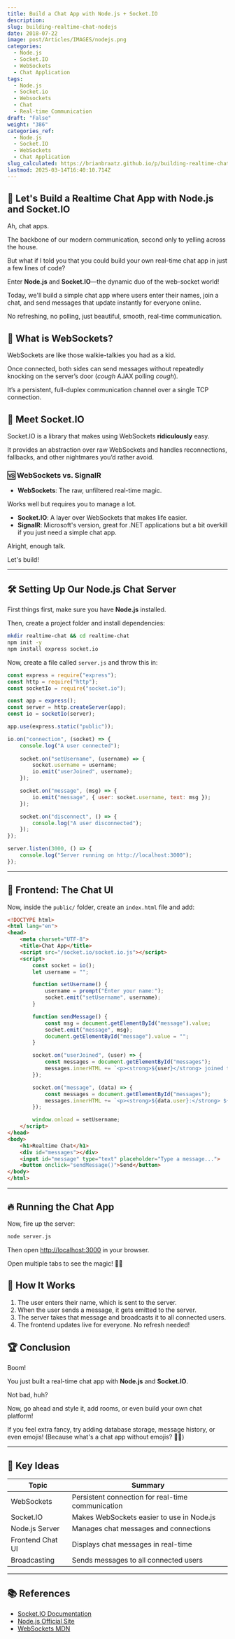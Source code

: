 ```yaml
---
title: Build a Chat App with Node.js + Socket.IO
description: 
slug: building-realtime-chat-nodejs
date: 2018-07-22
image: post/Articles/IMAGES/nodejs.png
categories:
  - Node.js
  - Socket.IO
  - WebSockets
  - Chat Application
tags:
  - Node.js
  - Socket.io
  - Websockets
  - Chat
  - Real-time Communication
draft: "False"
weight: "386"
categories_ref:
  - Node.js
  - Socket.IO
  - WebSockets
  - Chat Application
slug_calculated: https://brianbraatz.github.io/p/building-realtime-chat-nodejs
lastmod: 2025-03-14T16:40:10.714Z
---
```

## 🚀 Let's Build a Realtime Chat App with Node.js and Socket.IO

Ah, chat apps.

The backbone of our modern communication, second only to yelling across the house.

But what if I told you that you could build your own real-time chat app in just a few lines of code?

Enter **Node.js** and **Socket.IO**—the dynamic duo of the web-socket world!

Today, we'll build a simple chat app where users enter their names, join a chat, and send messages that update instantly for everyone online.

No refreshing, no polling, just beautiful, smooth, real-time communication.

## 🤔 What is WebSockets?

WebSockets are like those walkie-talkies you had as a kid.

Once connected, both sides can send messages without repeatedly knocking on the server’s door (*cough* AJAX polling *cough*).

It’s a persistent, full-duplex communication channel over a single TCP connection.

## 🔌 Meet Socket.IO

Socket.IO is a library that makes using WebSockets **ridiculously** easy.

It provides an abstraction over raw WebSockets and handles reconnections, fallbacks, and other nightmares you’d rather avoid.

### 🆚 WebSockets vs. SignalR

* **WebSockets**: The raw, unfiltered real-time magic.

Works well but requires you to manage a lot.

* **Socket.IO**: A layer over WebSockets that makes life easier.
* **SignalR**: Microsoft's version, great for .NET applications but a bit overkill if you just need a simple chat app.

Alright, enough talk.

Let's build!

***

## 🛠️ Setting Up Our Node.js Chat Server

First things first, make sure you have **Node.js** installed.

Then, create a project folder and install dependencies:

```sh
mkdir realtime-chat && cd realtime-chat
npm init -y
npm install express socket.io
```

Now, create a file called `server.js` and throw this in:

```js
const express = require("express");
const http = require("http");
const socketIo = require("socket.io");

const app = express();
const server = http.createServer(app);
const io = socketIo(server);

app.use(express.static("public"));

io.on("connection", (socket) => {
    console.log("A user connected");
    
    socket.on("setUsername", (username) => {
        socket.username = username;
        io.emit("userJoined", username);
    });

    socket.on("message", (msg) => {
        io.emit("message", { user: socket.username, text: msg });
    });

    socket.on("disconnect", () => {
        console.log("A user disconnected");
    });
});

server.listen(3000, () => {
    console.log("Server running on http://localhost:3000");
});
```

***

## 🎨 Frontend: The Chat UI

Now, inside the `public/` folder, create an `index.html` file and add:

```html
<!DOCTYPE html>
<html lang="en">
<head>
    <meta charset="UTF-8">
    <title>Chat App</title>
    <script src="/socket.io/socket.io.js"></script>
    <script>
        const socket = io();
        let username = "";

        function setUsername() {
            username = prompt("Enter your name:");
            socket.emit("setUsername", username);
        }

        function sendMessage() {
            const msg = document.getElementById("message").value;
            socket.emit("message", msg);
            document.getElementById("message").value = "";
        }

        socket.on("userJoined", (user) => {
            const messages = document.getElementById("messages");
            messages.innerHTML += `<p><strong>${user}</strong> joined the chat</p>`;
        });

        socket.on("message", (data) => {
            const messages = document.getElementById("messages");
            messages.innerHTML += `<p><strong>${data.user}:</strong> ${data.text}</p>`;
        });

        window.onload = setUsername;
    </script>
</head>
<body>
    <h1>Realtime Chat</h1>
    <div id="messages"></div>
    <input id="message" type="text" placeholder="Type a message...">
    <button onclick="sendMessage()">Send</button>
</body>
</html>
```

***

## 🔥 Running the Chat App

Now, fire up the server:

```sh
node server.js
```

Then open <http://localhost:3000> in your browser.

Open multiple tabs to see the magic! 🎩✨

## 🎉 How It Works

1. The user enters their name, which is sent to the server.
2. When the user sends a message, it gets emitted to the server.
3. The server takes that message and broadcasts it to all connected users.
4. The frontend updates live for everyone. No refresh needed!

## 🏆 Conclusion

Boom!

You just built a real-time chat app with **Node.js** and **Socket.IO**.

Not bad, huh?

Now, go ahead and style it, add rooms, or even build your own chat platform!

If you feel extra fancy, try adding database storage, message history, or even emojis! (Because what's a chat app without emojis? 🤩🔥)

***

## 🔑 Key Ideas

| Topic            | Summary                                           |
| ---------------- | ------------------------------------------------- |
| WebSockets       | Persistent connection for real-time communication |
| Socket.IO        | Makes WebSockets easier to use in Node.js         |
| Node.js Server   | Manages chat messages and connections             |
| Frontend Chat UI | Displays chat messages in real-time               |
| Broadcasting     | Sends messages to all connected users             |

***

## 📚 References

* [Socket.IO Documentation](https://socket.io/docs/)
* [Node.js Official Site](https://nodejs.org/)
* [WebSockets MDN](https://developer.mozilla.org/en-US/docs/Web/API/WebSockets_API)
